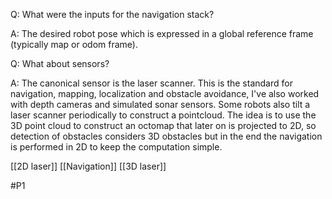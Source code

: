 Q: What were the inputs for the navigation stack?

A: The desired robot pose which is expressed in a global reference frame (typically map or odom frame).

Q: What about sensors?

A: The canonical sensor is the laser scanner. This is the standard for navigation, mapping, localization and obstacle avoidance, I've also worked with depth cameras and simulated sonar sensors. Some robots also tilt a laser scanner periodically to construct a pointcloud. The idea is to use the 3D point cloud to construct an octomap that later on is projected to 2D, so detection of obstacles considers 3D obstacles but in the end the navigation is performed in 2D to keep the computation simple.

[[2D laser]]
[[Navigation]]
[[3D laser]]

#P1 